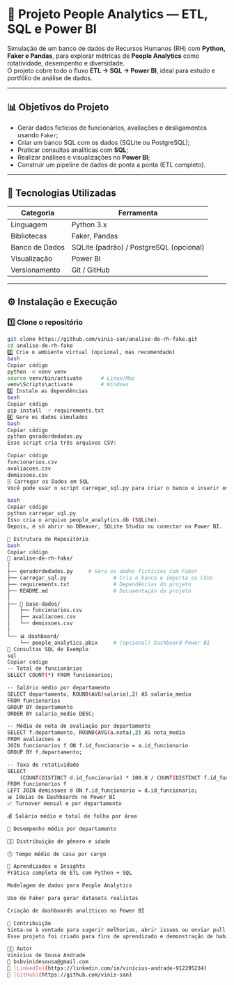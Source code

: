 # 💼 Projeto People Analytics — ETL, SQL e Power BI

Simulação de um banco de dados de Recursos Humanos (RH) com **Python, Faker e Pandas**, para explorar métricas de **People Analytics** como rotatividade, desempenho e diversidade.  
O projeto cobre todo o fluxo **ETL → SQL → Power BI**, ideal para estudo e portfólio de análise de dados.

---

## 📊 **Objetivos do Projeto**

- Gerar dados fictícios de funcionários, avaliações e desligamentos usando `Faker`;
- Criar um banco SQL com os dados (SQLite ou PostgreSQL);
- Praticar consultas analíticas com **SQL**;
- Realizar análises e visualizações no **Power BI**;
- Construir um pipeline de dados de ponta a ponta (ETL completo).

---

## 🧰 **Tecnologias Utilizadas**

| Categoria | Ferramenta |
|------------|-------------|
| Linguagem | Python 3.x |
| Bibliotecas | Faker, Pandas |
| Banco de Dados | SQLite (padrão) / PostgreSQL (opcional) |
| Visualização | Power BI |
| Versionamento | Git / GitHub |

---

## ⚙️ **Instalação e Execução**

### 1️⃣ Clone o repositório
```bash
git clone https://github.com/vinis-san/analise-de-rh-fake.git
cd analise-de-rh-fake
2️⃣ Crie o ambiente virtual (opcional, mas recomendado)
bash
Copiar código
python -m venv venv
source venv/bin/activate      # Linux/Mac
venv\Scripts\activate         # Windows
3️⃣ Instale as dependências
bash
Copiar código
pip install -r requirements.txt
4️⃣ Gere os dados simulados
bash
Copiar código
python geradordedados.py
Esse script cria três arquivos CSV:

Copiar código
funcionarios.csv
avaliacoes.csv
demissoes.csv
🗄️ Carregar os Dados em SQL
Você pode usar o script carregar_sql.py para criar o banco e inserir os dados:

bash
Copiar código
python carregar_sql.py
Isso cria o arquivo people_analytics.db (SQLite).
Depois, é só abrir no DBeaver, SQLite Studio ou conectar no Power BI.

🧩 Estrutura do Repositório
bash
Copiar código
📁 analise-de-rh-fake/
│
├── geradordedados.py     # Gera os dados fictícios com Faker
├── carregar_sql.py               # Cria o banco e importa os CSVs
├── requirements.txt              # Dependências do projeto
├── README.md                     # Documentação do projeto
│
├── 📂 base-dados/
│   ├── funcionarios.csv
│   ├── avaliacoes.csv
│   └── demissoes.csv
│
└── 📊 dashboard/
    └── people_analytics.pbix     # (opcional) Dashboard Power BI
🧮 Consultas SQL de Exemplo
sql
Copiar código
-- Total de funcionários
SELECT COUNT(*) FROM funcionarios;

-- Salário médio por departamento
SELECT departamento, ROUND(AVG(salario),2) AS salario_medio
FROM funcionarios
GROUP BY departamento
ORDER BY salario_medio DESC;

-- Média de nota de avaliação por departamento
SELECT f.departamento, ROUND(AVG(a.nota),2) AS nota_media
FROM avaliacoes a
JOIN funcionarios f ON f.id_funcionario = a.id_funcionario
GROUP BY f.departamento;

-- Taxa de rotatividade
SELECT 
    (COUNT(DISTINCT d.id_funcionario) * 100.0 / COUNT(DISTINCT f.id_funcionario)) AS turnover_percentual
FROM funcionarios f
LEFT JOIN demissoes d ON f.id_funcionario = d.id_funcionario;
📊 Ideias de Dashboards no Power BI
📈 Turnover mensal e por departamento

💰 Salário médio e total de folha por área

🧠 Desempenho médio por departamento

👩‍💼 Distribuição de gênero e idade

🕓 Tempo médio de casa por cargo

🌟 Aprendizados e Insights
Prática completa de ETL com Python + SQL

Modelagem de dados para People Analytics

Uso de Faker para gerar datasets realistas

Criação de dashboards analíticos no Power BI

🤝 Contribuição
Sinta-se à vontade para sugerir melhorias, abrir issues ou enviar pull requests!
Esse projeto foi criado para fins de aprendizado e demonstração de habilidades em dados.

🧑‍💻 Autor
Vinicius de Sousa Andrade
📧 bsbvinidesousa@gmail.com
🔗 [LinkedIn](https://linkedin.com/in/vinícius-andrade-912295234)  
🔗 [GitHub](https://github.com/vinis-san)